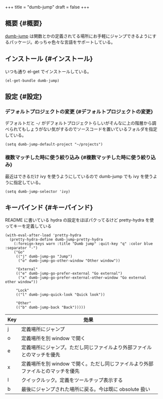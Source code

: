 +++
title = "dumb-jump"
draft = false
+++

## 概要 {#概要}

[dumb-jump](https://github.com/jacktasia/dumb-jump) は関数とかの定義されてる場所にお手軽にジャンプできるようにするパッケージ。めっちゃ色々な言語をサポートしている。


## インストール {#インストール}

いつも通り el-get でインストールしている。

```emacs-lisp
(el-get-bundle dumb-jump)
```


## 設定 {#設定}


### デフォルトプロジェクトの変更 {#デフォルトプロジェクトの変更}

デフォルトだと `~/` がデフォルトプロジェクトらしいがそんなに上の階層から調べられてもしょうがない気がするのでソースコードを置いているフォルダを指定している。

```emacs-lisp
(setq dumb-jump-default-project "~/projects")
```


### 複数マッチした時に使う絞り込み {#複数マッチした時に使う絞り込み}

最近はできるだけ ivy を使うようにしているので
dumb-jump でも ivy を使うように指定している。

```emacs-lisp
(setq dumb-jump-selector 'ivy)
```


## キーバインド {#キーバインド}

README に書いている hydra の設定をほぼパクってるけど
pretty-hydra を使ってキーを定義している

```emacs-lisp
(with-eval-after-load 'pretty-hydra
  (pretty-hydra-define dumb-jump-pretty-hydra
    (:foreign-keys warn :title "Dumb jump" :quit-key "q" :color blue :separator "-")
    ("Go"
     (("j" dumb-jump-go "Jump")
      ("o" dumb-jump-go-other-window "Other window"))

     "External"
     (("e" dumb-jump-go-prefer-external "Go external")
      ("x" dumb-jump-go-prefer-external-other-window "Go external other window"))

     "Lock"
     (("l" dumb-jump-quick-look "Quick look"))

     "Other"
     (("b" dumb-jump-back "Back")))))
```

| Key | 効果                                        |
|-----|-------------------------------------------|
| j   | 定義場所にジャンプ                          |
| o   | 定義場所を別 window で開く                  |
| e   | 定義場所にジャンプ。ただし同じファイルより外部ファイルとのマッチを優先 |
| x   | 定義場所を別 window で開く。ただし同じファイルより外部ファイルとのマッチを優先 |
| l   | クイックルック。定義をツールチップ表示する  |
| b   | 最後にジャンプされた場所に戻る。今は既に obsolute 扱い |
